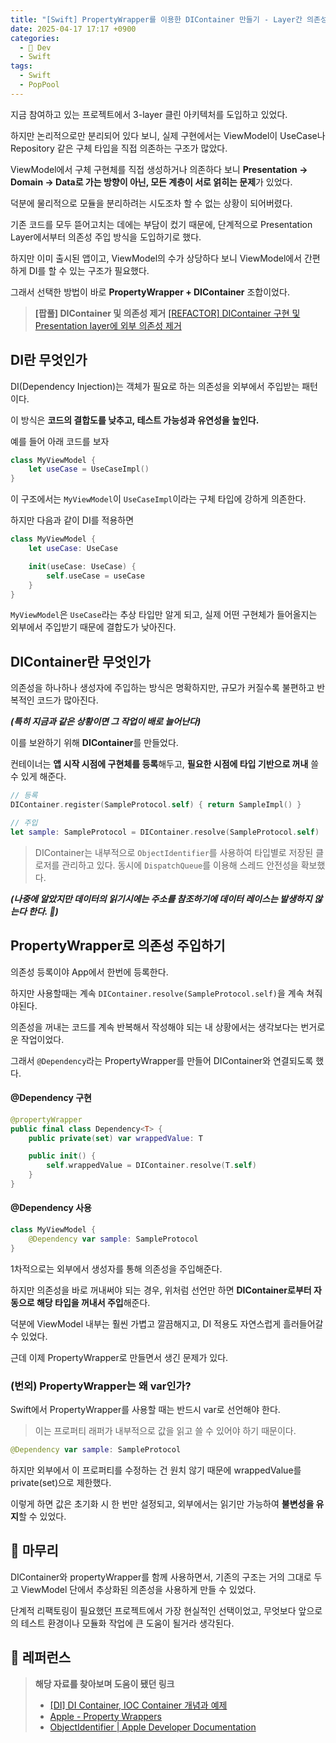 ```yaml
---
title: "[Swift] PropertyWrapper를 이용한 DIContainer 만들기 - Layer간 의존성 흐름 개선하기"
date: 2025-04-17 17:17 +0900
categories:
  - 🍎 Dev
  - Swift
tags:
  - Swift
  - PopPool
---
```

지금 참여하고 있는 프로젝트에서 3-layer 클린 아키텍처를 도입하고 있었다.  

하지만 논리적으로만 분리되어 있다 보니, 실제 구현에서는 ViewModel이 UseCase나 Repository 같은 구체 타입을 직접 의존하는 구조가 많았다.

ViewModel에서 구체 구현체를 직접 생성하거나 의존하다 보니 **Presentation → Domain → Data로 가는 방향이 아닌, 모든 계층이 서로 얽히는 문제**가 있었다.

덕분에 물리적으로 모듈을 분리하려는 시도조차 할 수 없는 상황이 되어버렸다.

기존 코드를 모두 뜯어고치는 데에는 부담이 컸기 때문에, 단계적으로 Presentation Layer에서부터 의존성 주입 방식을 도입하기로 했다.

하지만 이미 출시된 앱이고, ViewModel의 수가 상당하다 보니 ViewModel에서 간편하게 DI를 할 수 있는 구조가 필요했다.

그래서 선택한 방법이 바로 **PropertyWrapper + DIContainer** 조합이었다.

> **\[팝풀] DIContainer 및 의존성 제거** 
> [[REFACTOR] DIContainer 구현 및 Presentation layer에 외부 의존성 제거](https://github.com/PopPool/iOS/pull/115)

## DI란 무엇인가

DI(Dependency Injection)는 객체가 필요로 하는 의존성을 외부에서 주입받는 패턴이다. 

이 방식은 **코드의 결합도를 낮추고, 테스트 가능성과 유연성을 높인다.**

예를 들어 아래 코드를 보자

```swift
class MyViewModel {
    let useCase = UseCaseImpl()
}
```

이 구조에서는 `MyViewModel`이 `UseCaseImpl`이라는 구체 타입에 강하게 의존한다.

하지만 다음과 같이 DI를 적용하면

```swift
class MyViewModel {
    let useCase: UseCase

    init(useCase: UseCase) {
        self.useCase = useCase
    }
}
```

`MyViewModel`은 `UseCase`라는 추상 타입만 알게 되고, 실제 어떤 구현체가 들어올지는 외부에서 주입받기 때문에 결합도가 낮아진다.

## DIContainer란 무엇인가

의존성을 하나하나 생성자에 주입하는 방식은 명확하지만, 규모가 커질수록 불편하고 반복적인 코드가 많아진다.

_**(특히 지금과 같은 상황이면 그 작업이 배로 늘어난다)**_

이를 보완하기 위해 **DIContainer**를 만들었다. 

컨테이너는 **앱 시작 시점에 구현체를 등록**해두고, **필요한 시점에 타입 기반으로 꺼내** 쓸 수 있게 해준다.

```swift
// 등록
DIContainer.register(SampleProtocol.self) { return SampleImpl() }

// 주입
let sample: SampleProtocol = DIContainer.resolve(SampleProtocol.self)
```

> DIContainer는 내부적으로 `ObjectIdentifier`를 사용하여 타입별로 저장된 클로저를 관리하고 있다.
> 동시에 `DispatchQueue`를 이용해 스레드 안전성을 확보했다.

_**(나중에 알았지만 데이터의 읽기시에는 주소를 참조하기에 데이터 레이스는 발생하지 않는다 한다. 🥲)**_

## PropertyWrapper로 의존성 주입하기

의존성 등록이야 App에서 한번에 등록한다.

하지만 사용할때는 계속 `DIContainer.resolve(SampleProtocol.self)`을 계속 쳐줘야된다.

의존성을 꺼내는 코드를 계속 반복해서 작성해야 되는 내 상황에서는 생각보다는 번거로운 작업이었다.

그래서 `@Dependency`라는 PropertyWrapper를 만들어 DIContainer와 연결되도록 했다.

#### **@Dependency 구현**
```swift
@propertyWrapper
public final class Dependency<T> {
    public private(set) var wrappedValue: T

    public init() {
        self.wrappedValue = DIContainer.resolve(T.self)
    }
}
```

#### **@Dependency 사용**

```swift
class MyViewModel {
    @Dependency var sample: SampleProtocol
}
```

1차적으로는 외부에서 생성자를 통해 의존성을 주입해준다.

하지만 의존성을 바로 꺼내써야 되는 경우, 위처럼 선언만 하면 **DIContainer로부터 자동으로 해당 타입을 꺼내서 주입**해준다.

덕분에 ViewModel 내부는 훨씬 가볍고 깔끔해지고, DI 적용도 자연스럽게 흘러들어갈 수 있었다.

근데 이제 PropertyWrapper로 만들면서 생긴 문제가 있다.

### **(번외) PropertyWrapper는 왜 var인가?**

Swift에서 PropertyWrapper를 사용할 때는 반드시 var로 선언해야 한다.

> 이는 프로퍼티 래퍼가 내부적으로 값을 읽고 쓸 수 있어야 하기 때문이다.

```swift
@Dependency var sample: SampleProtocol
```

하지만 외부에서 이 프로퍼티를 수정하는 건 원치 않기 때문에 wrappedValue를 private(set)으로 제한했다.

이렇게 하면 값은 초기화 시 한 번만 설정되고, 외부에서는 읽기만 가능하여 **불변성을 유지**할 수 있었다.

## 🏁 마무리

DIContainer와 propertyWrapper를 함께 사용하면서, 기존의 구조는 거의 그대로 두고 ViewModel 단에서 추상화된 의존성을 사용하게 만들 수 있었다.

단계적 리팩토링이 필요했던 프로젝트에서 가장 현실적인 선택이었고, 무엇보다 앞으로의 테스트 환경이나 모듈화 작업에 큰 도움이 될거라 생각된다.

## 🔗 레퍼런스
> **해당 자료를 찾아보며 도움이 됐던 링크**
> - [[DI] DI Container, IOC Container 개념과 예제](https://eunjin3786.tistory.com/233)
>- [Apple - Property Wrappers](https://docs.swift.org/swift-book/documentation/the-swift-programming-language/properties/#Property-Wrappers)
>- [ObjectIdentifier \| Apple Developer Documentation](https://developer.apple.com/documentation/swift/objectidentifier)
